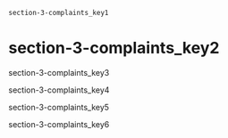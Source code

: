 ```ngMeta
section-3-complaints_key1
```
# section-3-complaints_key2
section-3-complaints_key3

section-3-complaints_key4

section-3-complaints_key5
 
section-3-complaints_key6



